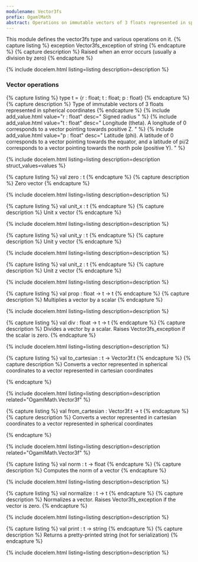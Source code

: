 ```yaml
---
modulename: Vector3fs 
prefix: OgamlMath
abstract: Operations on immutable vectors of 3 floats represented in spherical coordinates 
---
```



This module defines the vector3fs type and various operations on it. 
{% capture listing %}
exception Vector3fs_exception of string
{% endcapture %}
{% capture description %}
Raised when an error occurs (usually a division by zero) 
{% endcapture %}

{% include docelem.html listing=listing description=description  %}

### Vector operations 

{% capture listing %}
type t = {r : float; t : float; p : float}
{% endcapture %}
{% capture description %}
Type of immutable vectors of 3 floats represented in spherical coordinates 
{% endcapture %}
{% include add_value.html value="r : float" desc=" Signed radius " %}
{% include add_value.html value="t : float" desc=" Longitude (theta). A longitude of 0 corresponds to a vector pointing towards positive Z. " %}
{% include add_value.html value="p : float" desc=" Latitude (phi). A latitude of 0 corresponds to a vector pointing towards the equator, and a latitude of pi/2 corresponds to a vector pointing towards the north pole (positive Y). " %}

{% include docelem.html listing=listing description=description struct_values=values %}

{% capture listing %}
val zero : t
{% endcapture %}
{% capture description %}
Zero vector 
{% endcapture %}

{% include docelem.html listing=listing description=description  %}

{% capture listing %}
val unit_x : t
{% endcapture %}
{% capture description %}
Unit x vector 
{% endcapture %}

{% include docelem.html listing=listing description=description  %}

{% capture listing %}
val unit_y : t
{% endcapture %}
{% capture description %}
Unit y vector 
{% endcapture %}

{% include docelem.html listing=listing description=description  %}

{% capture listing %}
val unit_z : t
{% endcapture %}
{% capture description %}
Unit z vector 
{% endcapture %}

{% include docelem.html listing=listing description=description  %}

{% capture listing %}
val prop : float -> t -> t
{% endcapture %}
{% capture description %}
Multiplies a vector by a scalar 
{% endcapture %}

{% include docelem.html listing=listing description=description  %}

{% capture listing %}
val div : float -> t -> t
{% endcapture %}
{% capture description %}
Divides a vector by a scalar. Raises Vector3fs_exception if the scalar is zero. 
{% endcapture %}

{% include docelem.html listing=listing description=description  %}

{% capture listing %}
val to_cartesian : t -> Vector3f.t
{% endcapture %}
{% capture description %}
Converts a vector represented in spherical coordinates to a vector represented in cartesian coordinates 
 
{% endcapture %}

{% include docelem.html listing=listing description=description  related="OgamlMath.Vector3f" %}

{% capture listing %}
val from_cartesian : Vector3f.t -> t
{% endcapture %}
{% capture description %}
Converts a vector represented in cartesian coordinates to a vector represented in spherical coordinates 
 
{% endcapture %}

{% include docelem.html listing=listing description=description  related="OgamlMath.Vector3f" %}

{% capture listing %}
val norm : t -> float
{% endcapture %}
{% capture description %}
Computes the norm of a vector 
{% endcapture %}

{% include docelem.html listing=listing description=description  %}

{% capture listing %}
val normalize : t -> t
{% endcapture %}
{% capture description %}
Normalizes a vector. Raises Vector3fs_exception if the vector is zero. 
{% endcapture %}

{% include docelem.html listing=listing description=description  %}

{% capture listing %}
val print : t -> string
{% endcapture %}
{% capture description %}
Returns a pretty-printed string (not for serialization) 
{% endcapture %}

{% include docelem.html listing=listing description=description  %}

